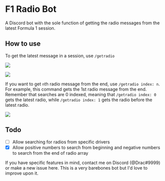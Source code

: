 # F1 Radio Bot

A Discord bot with the sole function of getting the radio messages from the latest Formula 1 session. 

## How to use

To get the latest message in a session, use `/getradio`

![](https://i.imgur.com/oTOfPDe.png)

![](https://i.imgur.com/xm5naoY.png)

If you want to get `n`th radio message from the end, use `/getradio index: n`. For example, this command gets the 1st radio message from the end. Remember that searches are 0 indexed, meaning that `/getradio index: 0` gets the latest radio, while `/getradio index: 1` gets the radio before the latest radio.

![](https://i.imgur.com/1JpybiL.png)

## Todo

- [ ] Allow searching for radios from specific drivers
- [x] Allow positive numbers to search from beginning and negative numbers to search from the end of radio array

If you have specific features in mind, contact me on Discord (@Drac#9999) or make a new issue here. This is a very barebones bot but I'd love to improve upon it.